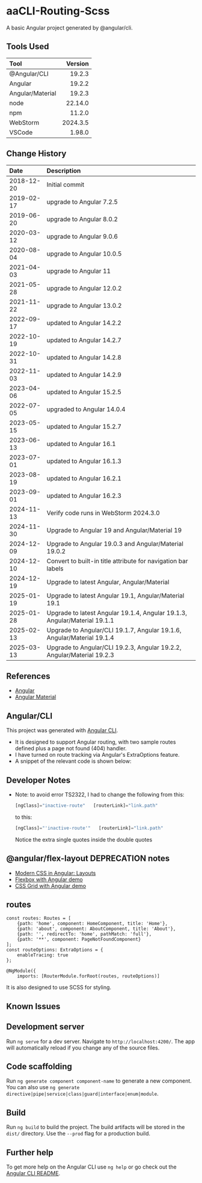 # aaCLI-Routing-Scss

A basic Angular project generated by @angular/cli.

## Tools Used

| Tool             |  Version |
|:-----------------|---------:|
| @Angular/CLI     |   19.2.3 |
| Angular          |   19.2.2 |
| Angular/Material |   19.2.3 |
| node             |  22.14.0 |
| npm              |   11.2.0 |
| WebStorm         | 2024.3.5 |
| VSCode           |   1.98.0 |

## Change History

| Date       | Description                                                               |
|:-----------|:--------------------------------------------------------------------------|
| 2018-12-20 | Initial commit                                                            |
| 2019-02-17 | upgrade to Angular 7.2.5                                                  |
| 2019-06-20 | upgrade to Angular 8.0.2                                                  |
| 2020-03-12 | upgrade to Angular 9.0.6                                                  |
| 2020-08-04 | upgrade to Angular 10.0.5                                                 |
| 2021-04-03 | upgrade to Angular 11                                                     |
| 2021-05-28 | upgrade to Angular 12.0.2                                                 |
| 2021-11-22 | upgrade to Angular 13.0.2                                                 |
| 2022-09-17 | updated to Angular 14.2.2                                                 |
| 2022-10-19 | updated to Angular 14.2.7                                                 |
| 2022-10-31 | updated to Angular 14.2.8                                                 |
| 2022-11-03 | updated to Angular 14.2.9                                                 |
| 2023-04-06 | updated to Angular 15.2.5                                                 |
| 2022-07-05 | upgraded to Angular 14.0.4                                                |
| 2023-05-15 | updated to Angular 15.2.7                                                 |
| 2023-06-13 | updated to Angular 16.1                                                   |
| 2023-07-01 | updated to Angular 16.1.3                                                 |
| 2023-08-19 | updated to Angular 16.2.1                                                 |
| 2023-09-01 | updated to Angular 16.2.3                                                 |
| 2024-11-13 | Verify code runs in WebStorm 2024.3.0                                     |
| 2024-11-30 | Upgrade to Angular 19 and Angular/Material 19                             |
| 2024-12-09 | Upgrade to Angular 19.0.3  and Angular/Material 19.0.2                    |
| 2024-12-10 | Convert to built-in title attribute for navigation bar labels             |
| 2024-12-19 | Upgrade to latest Angular, Angular/Material                               |
| 2025-01-19 | Upgrade to latest Angular 19.1, Angular/Material 19.1                     |
| 2025-01-28 | Upgrade to latest Angular 19.1.4, Angular 19.1.3, Angular/Material 19.1.1 |
| 2025-02-13 | Upgrade to Angular/CLI 19.1.7, Angular 19.1.6, Angular/Material 19.1.4    |
| 2025-03-13 | Upgrade to Angular/CLI 19.2.3, Angular 19.2.2, Angular/Material 19.2.3    |

## References

* [Angular](https://angular.dev/overview)
* [Angular Material](https://material.angular.io/)

## Angular/CLI

This project was generated with [Angular CLI](https://github.com/angular/angular-cli).

* It is designed to support Angular routing, with two sample routes defined plus a page not found (404) handler.
* I have turned on route tracking via Angular's ExtraOptions feature.
* A snippet of the relevant code is shown below:

## Developer Notes

* Note: to avoid error TS2322, I had to change the following from this:
    ```typescript
    [ngClass]="inactive-route"   [routerLink]="link.path"
    ```
  to this:
    ```typescript
    [ngClass]="'inactive-route'"   [routerLink]="link.path"
    ```
  Notice the extra single quotes inside the double quotes

## @angular/flex-layout DEPRECATION notes

* [Modern CSS in Angular: Layouts](https://blog.angular.io/modern-css-in-angular-layouts-4a259dca9127)
* [Flexbox with Angular demo](https://stackblitz.com/edit/angular-cssflex?file=src/main.ts)
* [CSS Grid with Angular demo](https://stackblitz.com/edit/angular-modern-cssgrid?file=src%2Fmain.ts)

## routes

```angular
const routes: Routes = [
    {path: 'home', component: HomeComponent, title: 'Home'},
    {path: 'about', component: AboutComponent, title: 'About'},
    {path: '', redirectTo: 'home', pathMatch: 'full'},
    {path: '**', component: PageNotFoundComponent}
];
const routeOptions: ExtraOptions = {
    enableTracing: true
};

@NgModule({
    imports: [RouterModule.forRoot(routes, routeOptions)]
```

It is also designed to use SCSS for styling.

## Known Issues

## Development server

Run `ng serve` for a dev server. Navigate to `http://localhost:4200/`. The app will automatically reload if you change any of the source files.

## Code scaffolding

Run `ng generate component component-name` to generate a new component. You can also use `ng generate directive|pipe|service|class|guard|interface|enum|module`.

## Build

Run `ng build` to build the project. The build artifacts will be stored in the `dist/` directory. Use the `--prod` flag for a production build.

## Further help

To get more help on the Angular CLI use `ng help` or go check out the [Angular CLI README](https://github.com/angular/angular-cli/blob/master/README.md).
